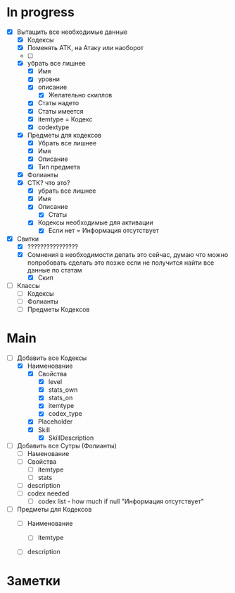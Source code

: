 # In progress


- [x] Вытащить все необходимые данные
	- [x] Кодексы
	- [x] Поменять АТК, на Атаку или наоборот
	- [ ] 
	- [x] убрать все лишнее
		- [x] Имя
		- [x] уровни
		- [x] описание
			- [x] Желательно скиллов
		- [x] Статы надето
		- [x] Статы имеется
		- [x] itemtype = Кодекс
		- [x] codextype
	- [x] Предметы для кодексов
		- [x] Убрать все лишнее
		- [x] Имя
		- [x] Описание
		- [x] Тип предмета
	- [x] Фолианты
	- [x] СТК? что это?
		- [x] убрать все лишнее
		- [x] Имя
		- [x] Описание
			- [x] Статы
		- [x] Кодексы необходимые для активации
			- [x] Если нет = Информация отсутствует
- [x] Свитки
	- [x] ????????????????
	- [x] Сомнения в необходимости делать это сейчас, думаю что можно попробовать сделать это позже если не получится найти все данные по статам
		- [x] Скип

- [ ] Классы
	- [ ] Кодексы
	- [ ] Фолианты
	- [ ] Предметы Кодексов
# Main
- [ ] Добавить все Кодексы
	- [x] Наименование
		- [x] Свойства
			- [x] level
			- [x] stats_own
			- [x] stats_on
			- [x] itemtype
			- [x] codex_type
		- [x] Placeholder
		- [x] Skill
			- [x] SkillDescription
- [ ] Добавить все Сутры (Фолианты)
	- [ ] Наменование
	- [ ] Свойства
		- [ ] itemtype
		- [ ] stats
	- [ ] description
	- [ ] codex needed
		- [ ] codex list - how much if null "Информация отсутствует"
- [ ] Предметы для Кодексов
	- [ ] Наименование
		- [ ] itemtype
	- [ ] description


# Заметки


